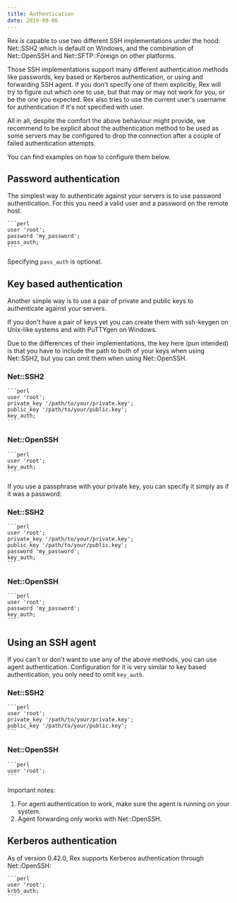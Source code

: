 ```yaml
---
title: Authentication
date: 2019-09-06
---
```


Rex is capable to use two different SSH implementations under the hood: Net::SSH2 which is default on Windows, and the combination of Net::OpenSSH and Net::SFTP::Foreign on other platforms.

Those SSH implementations support many different authentication methods like passwords, key based or Kerberos authentication, or using and forwarding SSH agent. If you don't specify one of them explicitly, Rex will try to figure out which one to use, but that may or may not work for you, or be the one you expected. Rex also tries to use the current user's username for authentication if it's not specified with user.

All in all, despite the comfort the above behaviour might provide, we recommend to be explicit about the authentication method to be used as some servers may be configured to drop the connection after a couple of failed authentication attempts.

You can find examples on how to configure them below.

## Password authentication

The simplest way to authenticate against your servers is to use password authentication. For this you need a valid user and a password on the remote host.

    ```perl
    user 'root';
    password 'my_password';
    pass_auth;
    ```

Specifying `pass_auth` is optional.

## Key based authentication

Another simple way is to use a pair of private and public keys to authenticate against your servers.

If you don't have a pair of keys yet you can create them with ssh-keygen on Unix-like systems and with PuTTYgen on Windows.

Due to the differences of their implementations, the key here (pun intended) is that you have to include the path to both of your keys when using Net::SSH2, but you can omit them when using Net::OpenSSH.

### Net::SSH2

    ```perl
    user 'root';
    private_key '/path/to/your/private.key';
    public_key '/path/to/your/public.key';
    key_auth;
    ```

### Net::OpenSSH

    ```perl
    user 'root';
    key_auth;
    ```

If you use a passphrase with your private key, you can specify it simply as if it was a password:

### Net::SSH2

    ```perl
    user 'root';
    private_key '/path/to/your/private.key';
    public_key '/path/to/your/public.key';
    password 'my_password';
    key_auth;
    ```

### Net::OpenSSH

    ```perl
    user 'root';
    password 'my_password';
    key_auth;
    ```

## Using an SSH agent

If you can't or don't want to use any of the above methods, you can use agent authentication. Configuration for it is very similar to key based authentication, you only need to omit `key_auth`.

### Net::SSH2

    ```perl
    user 'root';
    private_key '/path/to/your/private.key';
    public_key '/path/to/your/public.key';
    ```

### Net::OpenSSH

    ```perl
    user 'root';
    ```

Important notes:

1.  For agent authentication to work, make sure the agent is running on your system.
2.  Agent forwarding only works with Net::OpenSSH.

## Kerberos authentication

As of version 0.42.0, Rex supports Kerberos authentication through Net::OpenSSH:

    ```perl
    user 'root';
    krb5_auth;
    ```
